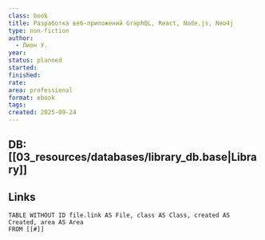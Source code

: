 ```yaml
---
class: book
title: Разработка веб-приложений GraphQL, React, Node.js, Neo4j
type: non-fiction
author:
  - Лион У.
year:
status: planned
started:
finished:
rate:
area: professional
format: ebook
tags:
created: 2025-09-24
---
```

## DB: [[03_resources/databases/library_db.base|Library]]

## Links

```dataview
TABLE WITHOUT ID file.link AS File, class AS Class, created AS Created, area AS Area
FROM [[#]]
````